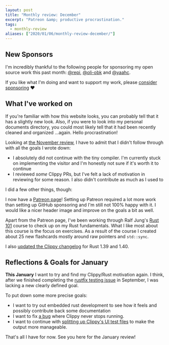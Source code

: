 ```yaml
---
layout: post
title: "Monthly review: December"
excerpt: "Patreon &amp; productive procrastination."
tags:
  - monthly-review
aliases: ["2020/01/06/monthly-review-december/"]
---
```


## New Sponsors

I'm incredibly thankful to the following people for sponsoring my open source
work this past month: [@repi], [@oli-obk] and [@yaahc].

If you like what I'm doing and want to support my work, please [consider sponsoring](https://phansch.net/thanks) :heart:

## What I've worked on

If you're familiar with how this website looks, you can probably tell that it
has a slightly new look. Also, if you were to look into my personal documents
directory, you could most likely tell that it had been recently cleaned and
organized …again. Hello procrastination!

Looking at [the November
review](https://phansch.net/2019/12/02/monthly-review-november/), I have to
admit that I didn't follow through with all the goals I wrote down:

* I absolutely did not continue with the tiny compiler. I'm currently stuck on
  implementing the visitor and I'm honestly not sure if it's worth it to
  continue
* I reviewed _some_ Clippy PRs, but I've felt a lack of motivation in reviewing
  for some reason. I also didn't contribute as much as I used to

I did a few other things, though:

I now have a [Patreon page](https://www.patreon.com/philhansch)! Setting up
Patreon required a lot more work than setting up GitHub sponsoring and I'm still
not 100% happy with it. I would like a nicer header image and improve on the
goals a bit as well.

Apart from the Patreon page, I've been working through Ralf Jung's [Rust
101][rust-101] course to check up on my Rust fundamentals. What I like most
about this course is the focus on exercises. As a result of the course I created
about 25 new flashcards mostly around raw pointers and `std::sync`.

I also [updated the Clippy changelog][changelog] for Rust 1.39 and 1.40.


## Reflections & Goals for January

**This January** I want to try and find my Clippy/Rust motivation again. I think,
after we finished completing the [rustfix testing issue][rustfix-clippy] in
September, I was lacking a new clearly defined goal.

To put down some more precise goals:

* I want to try out embedded rust development to see how it feels and possibly contribute
  back some documentation
* I want to fix [a bug][clippy-bug] where Clippy never stops running.
* I want to continue with [splitting up Clippy's UI test files][clippy-ui] to make the output
  more manageable.

That's all I have for now. See you here for the January review!

[clippy-bug]: https://github.com/rust-lang/rust-clippy/issues/4917
[clippy-ui]: https://github.com/rust-lang/rust-clippy/issues/2038
[rustfix-clippy]: https://github.com/rust-lang/rust-clippy/issues/3630
[patreon]: https://www.patreon.com/philhansch
[fork]: https://github.com/phansch/the-super-tiny-compiler-in-rust
[upstream]: https://github.com/jamiebuilds/the-super-tiny-compiler
[sponsorship profile]: https://github.com/sponsors/phansch
[paypal.me profile]: https://www.paypal.me/philhansch
[@oli-obk]: https://github.com/oli-obk
[@yaahc]: https://github.com/yaahc
[@repi]: https://github.com/repi
[rust-101]: https://www.ralfj.de/projects/rust-101/main.html
[`std::sync::atomic`]: https://doc.rust-lang.org/std/sync/atomic/
[changelog]: https://github.com/rust-lang/rust-clippy/pull/4911
